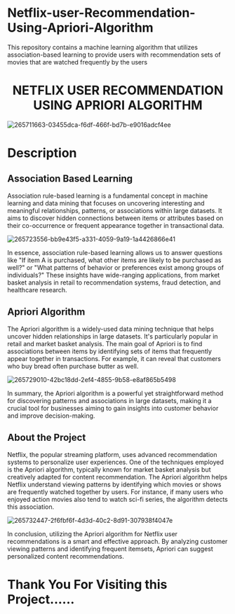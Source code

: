 # Netflix-user-Recommendation-Using-Apriori-Algorithm
This repository contains a machine learning algorithm that utilizes association-based learning to provide users with recommendation sets of movies that are watched frequently by the users 
<h1 align="center">NETFLIX USER RECOMMENDATION USING APRIORI ALGORITHM</h1>



  ![265711663-03455dca-f6df-466f-bd7b-e9016adcf4ee](https://github.com/Puneeth-Gudipati/Netflix-user-Recommendation-Using-Apriori-Algorithm/assets/123624243/b5f2ae43-307a-405b-acb2-fcb8a9866182)

<h1>Description</h1>

<h2>Association Based Learning</h2>

<p>Association rule-based learning is a fundamental concept in machine learning and data mining that focuses on uncovering interesting and meaningful relationships, patterns, or associations within large datasets. It aims to discover hidden connections between items or attributes based on their co-occurrence or frequent appearance together in transactional data.

![265723556-bb9e43f5-a331-4059-9a19-1a4426866e41](https://github.com/Puneeth-Gudipati/Netflix-user-Recommendation-Using-Apriori-Algorithm/assets/123624243/5bc68105-cfae-45c5-b515-0a79fb23aa96)


In essence, association rule-based learning allows us to answer questions like "If item A is purchased, what other items are likely to be purchased as well?" or "What patterns of behavior or preferences exist among groups of individuals?" These insights have wide-ranging applications, from market basket analysis in retail to recommendation systems, fraud detection, and healthcare research.
</p>

<h2>Apriori Algorithm</h2>

<p>
The Apriori algorithm is a widely-used data mining technique that helps uncover hidden relationships in large datasets. It's particularly popular in retail and market basket analysis. The main goal of Apriori is to find associations between items by identifying sets of items that frequently appear together in transactions. For example, it can reveal that customers who buy bread often purchase butter as well. 
  
![265729010-42bc18dd-2ef4-4855-9b58-e8af865b5498](https://github.com/Puneeth-Gudipati/Netflix-user-Recommendation-Using-Apriori-Algorithm/assets/123624243/703b4c8d-bb94-49d5-8d5b-f43660ef3ffc)

In summary, the Apriori algorithm is a powerful yet straightforward method for discovering patterns and associations in large datasets, making it a crucial tool for businesses aiming to gain insights into customer behavior and improve decision-making.
</p>

<h2>About the Project</h2>
<P>
Netflix, the popular streaming platform, uses advanced recommendation systems to personalize user experiences. One of the techniques employed is the Apriori algorithm, typically known for market basket analysis but creatively adapted for content recommendation. The Apriori algorithm helps Netflix understand viewing patterns by identifying which movies or shows are frequently watched together by users. For instance, if many users who enjoyed action movies also tend to watch sci-fi series, the algorithm detects this association.
  
![265732447-2f6fbf6f-4d3d-40c2-8d91-307938f4047e](https://github.com/Puneeth-Gudipati/Netflix-user-Recommendation-Using-Apriori-Algorithm/assets/123624243/87632c10-be16-4435-86c8-96906d0321e2)

In conclusion, utilizing the Apriori algorithm for Netflix user recommendations is a smart and effective approach. By analyzing customer viewing patterns and identifying frequent itemsets, Apriori can suggest personalized content recommendations.
</P>

<h1>Thank You For Visiting this Project......</h1>





